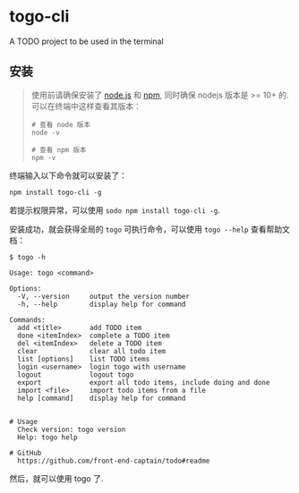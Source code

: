 # togo-cli
A TODO project to be used in the terminal


## 安装
> 使用前请确保安装了 [node.js](https://nodejs.org/zh-cn/) 和 [npm](http://npmjs.com/), 同时确保 nodejs 版本是 >= 10+ 的.
> 可以在终端中这样查看其版本：
>
> ```shell
> # 查看 node 版本
> node -v
> ```
> 
>```shell
> # 查看 npm 版本
> npm -v
> ```
> 

终端输入以下命令就可以安装了：

```shell
npm install togo-cli -g
```

若提示权限异常，可以使用 `sodo npm install togo-cli -g`.

安装成功，就会获得全局的 `togo` 可执行命令，可以使用 `togo --help` 查看帮助文档：

```shell
$ togo -h

Usage: togo <command>

Options:
  -V, --version     output the version number
  -h, --help        display help for command

Commands:
  add <title>       add TODO item
  done <itemIndex>  complete a TODO item
  del <itemIndex>   delete a TODO item
  clear             clear all todo item
  list [options]    list TODO items
  login <username>  login togo with username
  logout            logout togo
  export            export all todo items, include doing and done
  import <file>     import todo items from a file
  help [command]    display help for command


# Usage
  Check version: togo version
  Help: togo help

# GitHub
  https://github.com/front-end-captain/todo#readme
```

然后，就可以使用 togo 了.